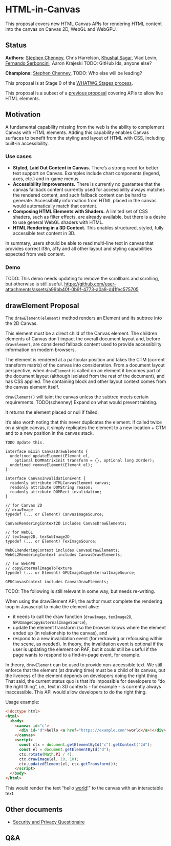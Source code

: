 # HTML-in-Canvas

This proposal covers new HTML Canvas APIs for rendering HTML content into the canvas on Canvas 2D, WebGL and WebGPU.

## Status

**Authors:** [Stephen Chenney](mailto:schenney@igalia.com), Chris Harrelson, [Khushal Sagar](mailto:khushalsagar@google.com), Vlad Levin, [Fernando Serboncini](mailto:fserb@google.com), Aaron Krajeski TODO: GitHub Ids, anyone else?

**Champions:** [Stephen Chenney](mailto:schenney@igalia.com), TODO: Who else will be leading?

This proposal is at Stage 0 of the [WHATWG Stages process](https://whatwg.org/stages).

This proposal is a subset of a [previous proposal](placeElement) covering APIs to allow live HTML elements.

## Motivation

A fundamental capability missing from the web is the ability to complement Canvas with HTML elements. Adding this capability enables Canvas surfaces to benefit from the styling and layout of HTML with CSS, including built-in accessibility.

### Use cases

* **Styled, Laid Out Content in Canvas.** There’s a strong need for better text support on Canvas. Examples include chart components (legend, axes, etc.) and in-game menus.
* **Accessibility Improvements.** There is currently no guarantee that the canvas fallback content currently used for accessibility always matches the rendered content, and such fallback content can be hard to generate. Accessibility information from HTML placed in the canvas would automatically match that content.
* **Composing HTML Elements with Shaders.** A limited set of CSS shaders, such as filter effects, are already available, but there is a desire to use general WebGL shaders with HTML.
* **HTML Rendering in a 3D Context.** This enables structured, styled, fully accessible text content in 3D.

In summary, users should be able to read multi-line text in canvas that provides correct i18n, a11y and all other layout and styling capabilities expected from web content.

### Demo

TODO: This demo needs updating to remove the scrollbars and scrolling, but otherwise is still useful.
https://github.com/user-attachments/assets/a99bb40f-0b9f-4773-a0a8-d41fec575705

## drawElement Proposal

The `drawElement(element)` method renders an Element and its subtree into the 2D Canvas.

This element must be a direct child of the Canvas element. The children elements of Canvas don’t impact the overall document layout and, before `drawElement`, are considered fallback content used to provide accessibility information on modern browsers.

The element is rendered at a particular position and takes the CTM (current transform matrix) of the canvas into consideration. From a document layout perspective, when `drawElement` is called on an element it becomes part of the document layout (although isolated from the rest of the document), and has CSS applied. The containing block and other layout context comes from the canvas element itself.

`drawElement()` will taint the canvas unless the subtree meets certain requirements. TODO(schenney) Expand on what would prevent tainting.

It returns the element placed or null if failed.

It’s also worth noting that this never duplicates the element. If called twice on a single canvas, it simply replicates the element to a new location \+ CTM and to a new position in the canvas stack.

```idl
TODO Update this.

interface mixin CanvasDrawElements {
  undefined updateElement(Element el,
    optional DOMMatrixInit transform = {}, optional long zOrder);
  undefined removeElement(Element el);
}

interface CanvasInvalidationEvent {
  readonly attribute HTMLCanvasElement canvas;
  readonly attribute DOMString reason;
  readonly attribute DOMRect invalidation;
}

// for Canvas 2D
// drawImage
typedef (... or Element) CanvasImageSource;

CanvasRenderingContext2D includes CanvasDrawElements;

// for WebGL
// texImage2D, texSubImage2D
typedef (... or Element) TexImageSource;

WebGLRenderingContext includes CanvasDrawElements;
WebGL2RenderingContext includes CanvasDrawElements;

// for WebGPU
// copyExternalImageToTexture
typedef (... or Element) GPUImageCopyExternalImageSource;

GPUCanvasContext includes CanvasDrawElements;
```

TODO: The following is still relevant in some way, but needs re-writing.

When using the drawElement API, the author must complete the rendering loop in Javascript to make the element alive:

* it needs to call the draw function (`drawImage`, `texImage2D`, `GPUImageCopyExternalImageSource`),
* update the element transform (so the browser knows where the element ended up (in relationship to the canvas), and
* respond to a new invalidation event (for redrawing or refocusing within the scene, as needed). In theory, the invalidation event is optional if the user is updating the element on RAF, but it could still be useful if the page wants to respond to a find-in-page event, for example.

In theory, `drawElement` can be used to provide non-accessible text. We still enforce that the element (at drawing time) must be a child of its canvas, but the liveness of the element depends on developers doing the right thing. That said, the current status quo is that it’s impossible for developers to “do the right thing”, i.e., text in 3D contexts \- for example \- is currently always inaccessible. This API would allow developers to do the right thing.

Usage example:

```html
<!doctype html>
<html>
  <body>
    <canvas id="c">
      <div id="d">hello <a href="https://example.com">world</a>!</div>
    </canvas>
    <script>
      const ctx = document.getElementById("c").getContext("2d");
      const el = document.getElementById("d");
      ctx.rotate(Math.PI / 4);
      ctx.drawImage(el, 10, 10);
      ctx.updatedElement(el, ctx.getTransform());
    </script>
  </body>
</html>
```

This would render the text “hello [world](https://example.com)\!” to the canvas with an interactable text.

## Other documents

* [Security and Privacy Questionaire](./security-privacy-questionaire.md)

## Q&A
